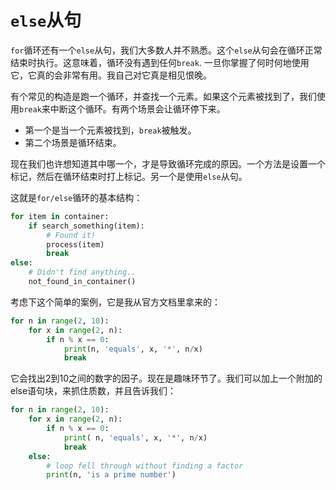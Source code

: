 # ```else```从句

```for```循环还有一个```else```从句，我们大多数人并不熟悉。这个```else```从句会在循环正常结束时执行。这意味着，循环没有遇到任何```break```. 一旦你掌握了何时何地使用它，它真的会非常有用。我自己对它真是相见恨晚。

有个常见的构造是跑一个循环，并查找一个元素。如果这个元素被找到了，我们使用```break```来中断这个循环。有两个场景会让循环停下来。
- 第一个是当一个元素被找到，```break```被触发。
- 第二个场景是循环结束。  

现在我们也许想知道其中哪一个，才是导致循环完成的原因。一个方法是设置一个标记，然后在循环结束时打上标记。另一个是使用```else```从句。

这就是```for/else```循环的基本结构：

```python
for item in container:
    if search_something(item):
        # Found it!
        process(item)
        break
else:
    # Didn't find anything..
    not_found_in_container()
```
考虑下这个简单的案例，它是我从官方文档里拿来的：
```python
for n in range(2, 10):
    for x in range(2, n):
        if n % x == 0:
            print(n, 'equals', x, '*', n/x)
            break
```

它会找出2到10之间的数字的因子。现在是趣味环节了。我们可以加上一个附加的else语句块，来抓住质数，并且告诉我们：

```python
for n in range(2, 10):
    for x in range(2, n):
        if n % x == 0:
            print( n, 'equals', x, '*', n/x)
            break
    else:
        # loop fell through without finding a factor
        print(n, 'is a prime number')
```